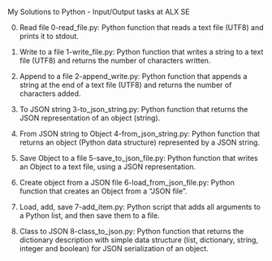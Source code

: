 My Solutions to Python - Input/Output tasks at ALX SE

0. Read file
	0-read_file.py: Python function that reads a text file (UTF8) and prints it to stdout.


1. Write to a file
	1-write_file.py: Python function that writes a string to a text file (UTF8) and returns the number of characters written.


2. Append to a file
	2-append_write.py: Python function that appends a string at the end of a text file (UTF8) and returns the number of characters added.


3. To JSON string
	3-to_json_string.py: Python function that returns the JSON representation of an object (string).


4. From JSON string to Object
	4-from_json_string.py: Python function that returns an object (Python data structure) represented by a JSON string.


5. Save Object to a file
	5-save_to_json_file.py: Python function that writes an Object to a text file, using a JSON representation.


6. Create object from a JSON file
	6-load_from_json_file.py: Python function that creates an Object from a “JSON file”.


7. Load, add, save
	7-add_item.py: Python script that adds all arguments to a Python list, and then save them to a file.


8. Class to JSON
	8-class_to_json.py: Python function that returns the dictionary description with simple data structure (list, dictionary, string, integer and boolean) for JSON serialization of an object.

